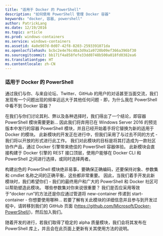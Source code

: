 ```yaml
---
title: "适用于 Docker 的 PowerShell"
description: "如何使用 PowerShell 管理 Docker 容器"
keywords: "docker, 容器, powershell"
author: PatrickLang
ms.date: 12/19/2016
ms.topic: article
ms.prod: windows-containers
ms.service: windows-containers
ms.assetid: 4a0e907d-0d07-42f8-8203-2593391071da
ms.openlocfilehash: bcbc2e4e76c48a3d9a1a9720b09ef366a396bf30
ms.sourcegitcommit: bb171f4a858fefe33dd0748b500a018fd0382ea6
ms.translationtype: HT
ms.contentlocale: zh-CN
---
```

### <a name="powershell-for-docker"></a>适用于 Docker 的 PowerShell

通过我们与你、与来自论坛、Twitter、GitHub 的用户的对话甚至当面交流，我们发现有一个问题出现的频率远远大于其他任何问题 - 即，为什么我在 PowerShell 中看不到 Docker 容器？ 

在我们与你们讨论其利、弊以及各种选择时，我们得出了一个结论，即容器 PowerShell 模块需要更新... 因此我们将弃用已在 Windows Server 2016 的预览版本中发行的容器 PowerShell 模块，并且已经开始着手将它替换为新的适用于 Docker 的模块。  此新模块的开发正在进行中，但我们采用了与过去不同的方式 - 我们将以开放的形式进行此工作。  我们对此模块的目标是将其打造成为一款社区协作产品，通过 Docker 引擎带来绝佳的 PowerShell 容器体验。  此新模块会直接构建于 Docker 引擎的 REST 接口顶层，使用户能够在 Docker CLI 和 PowerShell 之间进行选择，或同时选择两者。

构建出色的 PowerShell 模块绝非易事，要确保正确编码，还要保持对象、参数集和 cmdlet 名称之间的正确平衡，这些都非常重要。  因此，当我们着手开发此新模块时，我们希望你们 - 我们的最终用户和广大的 PowerShell 和 Docker 社区可以帮助塑造此模块。  哪些参数集对你来说很重要？  我们是否应采用等效于“docker run”的方法还是你应通过管道将 new-container 传递到 start-container - 你想要使用哪种...  若要了解有关此模块的详细信息并且参与到开发过程中，请转移到我们的 GitHub 页面 (https://github.com/Microsoft/Docker-PowerShell/)，然后加入我们。

随着开发的进行，若我们取得了稳定的 alpha 质量模块，我们会将其发布在 PowerShell 库上，并且会在此页面上更新有关其使用方法的说明。

